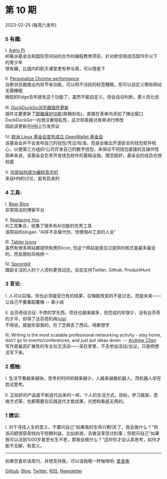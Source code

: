 # 第  10  期
2023-02-25 (每周六发布)

### 5 有趣:
I. [Astro Pi](https://astro-pi.org/)\
	树莓派基金会和国际空间站的合作的编程教育项目，针对欧空局成员国19岁以下的青少年\
	很有趣，比国内的航天课堂更有参与感，可以借鉴下

II. [Personalize Chrome performance](https://support.google.com/chrome/answer/12929150?visit_id=638127972619250472-3715647345&p=chrome_memory_saver&rd=1#memory_saver&zippy=%2Cturn-memory-saver-on-or-off%2Cturn-energy-saver-on-or-off)\
	谷歌浏览器推出内存节省功能，可以把不活跃的标签睡眠，但可以自定义哪些网站无需睡眠\
	微软的Edge去年就有这个功能了，虽然不能自定义，但会自动判断，更人性化些

III. [DuckDuckGo浏览器插件更新](https://addons.mozilla.org/en-US/firefox/addon/duckduckgo-for-firefox/)\
	插件主要更新了[邮箱保护功能](https://spreadprivacy.com/protect-your-inbox-with-duckduckgo-email-protection/)(邮箱别名)，直接在表单内添加了弹出窗口\
	DuckDuckGo一向很注重隐私性，这次却直接对表单进行修改\
	因此该更新在[HN](https://news.ycombinator.com/item?id=34916815)上引发热议

IV. [欧洲 Linux 基金会宣布成立 OpenWallet 基金会](https://www.darkreading.com/risk/linux-foundation-europe-announces-formation-of-openwallet-foundation)\
	该基金会并不会发布自己的钱包/凭证/标准，而是会推出开源安全的钱包软件核心，以便第三方组织/公司开发自己的数字钱包，来保证不同钱包直接的互操作性\
	简单来说，该基金会负责开发钱包软件的基础设施，理念挺好，基金会的成员也很权威

V. [你是如何成为编程高手的](https://news.ycombinator.com/item?id=34854160)\
	来自HN的讨论，挺有启发的

### 4 工具:
I.  [Bear Blog](https://bearblog.dev)\
	非常简洁的博客平台

II. [Replacing You](https://www.replacingyou.com/)\
	AI工具集合，收集了很多有AI功能的优秀工具\
	该网站的slogan: "AI并不会替代你，但使用AI工具的人会"

III. [Tabler Icons](https://tabler-icons.io/)\
	虽然有很多网站都提供免费的icon, 但这个网站是我见过提供的格式是最多最全的，而且图标风格统一

IV. [Spoonbill](https://spoonbill.io/)\
	跟踪关注的人的个人资料更改动态，目前支持Twitter, Github, ProductHunt

### 3 言论:
I. 人可以后悔，但也必须接受已有的结果，后悔能改变的不是过去，而是未来——让自己不要重蹈覆辙 -- 某小说

II. 达芬奇综合征: 不停的学东西，项目也越来越多，但完成的却很少，没有达芬奇的才华，却得了达芬奇的病([via](https://thoughtfulatlas.bearblog.dev/leonardo-syndrome/))\
	不用说，就是形容我的，捡了芝麻丢了西瓜，啥都想学

III. Writing is the most scalable professional networking activity - stay home, don’t go to events/conferences, and just put ideas down. -- [Andrew Chen](https://andrewchen.co/professional-blogging/)\
	写作是最具扩展性的专业社交活动——呆在家里，不去参加活动/会议，只是把想法写下来。

### 2 感触:
I. 生活节奏越来越快，思考的时间却越来越少，人越来越像机器人，而机器人却在尝试思考。

II. 正如好的产品是不断迭代出来的一样，个人的生活方式，目标，学习框架，思维方式等，也都需要去实践迭代才能成果，光想和看是无用的。

### 1 建议:
I. 对于寻找人生的意义，不要问自己“如果我的生命只剩1天了，我会做什么？”但该问题很容易倾向于短期利益，比如旅游，去做没享受过的事；但若问自己“如果我可以活到1000岁甚至长生不老，那我会做什么？”这时你才会认真思考，如何才能不无聊，有意义。

---

如果您喜欢该周刊，并想支持我，可以请我喝一杯咖啡哟: [爱发电](https://afdian.net/a/versun)

[Github](https://github.com/versun/54321-Weekly), [Blog](https://notes.versun.me/notes/54321-weekly), [Twitter](https://twitter.com/VersunPan), [RSS](https://54321.substack.com/feed), [Newsletter](https://54321.substack.com/)
